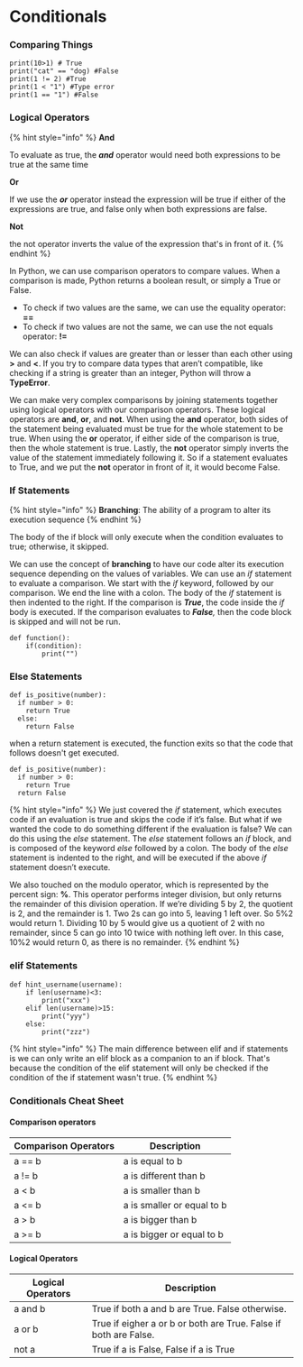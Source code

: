 # Conditionals

### Comparing Things

```
print(10>1) # True
print("cat" == "dog) #False
print(1 != 2) #True
print(1 < "1") #Type error
print(1 == "1") #False
```

### Logical Operators

{% hint style="info" %}
**And**

To evaluate as true, the _**and**_ operator would need both expressions to be true at the same time

**Or**

If we use the _**or**_ operator instead the expression will be true if either of the expressions are true, and false only when both expressions are false.

**Not**

the not operator inverts the value of the expression that's in front of it.
{% endhint %}

In Python, we can use comparison operators to compare values. When a comparison is made, Python returns a boolean result, or simply a True or False.&#x20;

* To check if two values are the same, we can use the equality operator: **==**&#x20;
* To check if two values are not the same, we can use the not equals operator: **!=**&#x20;

We can also check if values are greater than or lesser than each other using **>** and **<**. If you try to compare data types that aren’t compatible, like checking if a string is greater than an integer, Python will throw a **TypeError**.&#x20;

We can make very complex comparisons by joining statements together using logical operators with our comparison operators. These logical operators are **and**, **or**, and **not**. When using the **and** operator, both sides of the statement being evaluated must be true for the whole statement to be true. When using the **or** operator, if either side of the comparison is true, then the whole statement is true. Lastly, the **not** operator simply inverts the value of the statement immediately following it. So if a statement evaluates to True, and we put the **not** operator in front of it, it would become False.

### If Statements

{% hint style="info" %}
**Branching**: The ability of a program to alter its execution sequence
{% endhint %}

The body of the if block will only execute when the condition evaluates to true; otherwise, it skipped.

We can use the concept of **branching** to have our code alter its execution sequence depending on the values of variables. We can use an _if_ statement to evaluate a comparison. We start with the _if_ keyword, followed by our comparison. We end the line with a colon. The body of the _if_ statement is then indented to the right. If the comparison is _**True**_, the code inside the _if_ body is executed. If the comparison evaluates to _**False**,_ then the code block is skipped and will not be run.

```
def function():
    if(condition):
        print("")
```

### Else Statements

```
def is_positive(number):
  if number > 0:
    return True
  else:
    return False
```

when a return statement is executed, the function exits so that the code that follows doesn't get executed.

```
def is_positive(number):
  if number > 0:
    return True
  return False
```

{% hint style="info" %}
We just covered the _if_ statement, which executes code if an evaluation is true and skips the code if it’s false. But what if we wanted the code to do something different if the evaluation is false? We can do this using the _else_ statement. The _else_ statement follows an _if_ block, and is composed of the keyword _else_ followed by a colon. The body of the _else_ statement is indented to the right, and will be executed if the above _if_ statement doesn’t execute.

We also touched on the modulo operator, which is represented by the percent sign: **%**. This operator performs integer division, but only returns the remainder of this division operation. If we’re dividing 5 by 2, the quotient is 2, and the remainder is 1. Two 2s can go into 5, leaving 1 left over. So 5%2 would return 1. Dividing 10 by 5 would give us a quotient of 2 with no remainder, since 5 can go into 10 twice with nothing left over. In this case, 10%2 would return 0, as there is no remainder.
{% endhint %}

### elif Statements

```
def hint_username(username):
    if len(username)<3:
        print("xxx")
    elif len(username)>15:
        print("yyy")
    else:
        print("zzz")
```

{% hint style="info" %}
The main difference between elif and if statements is we can only write an elif block as a companion to an if block. That's because the condition of the elif statement will only be checked if the condition of the if statement wasn't true.
{% endhint %}

### Conditionals Cheat Sheet

#### Comparison operators

| Comparison Operators | Description                |
| -------------------- | -------------------------- |
| a == b               | a is equal to b            |
| a != b               | a is different than b      |
| a < b                | a is smaller than b        |
| a <= b               | a is smaller or equal to b |
| a > b                | a is bigger than b         |
| a >= b               | a is bigger or equal to b  |

#### Logical Operators

| Logical Operators | Description                                                      |
| ----------------- | ---------------------------------------------------------------- |
| a and b           | True if both a and b are True. False otherwise.                  |
| a or b            | True if eigher a or b or both are True. False if both are False. |
| not a             | True if a is False, False if a is True                           |
